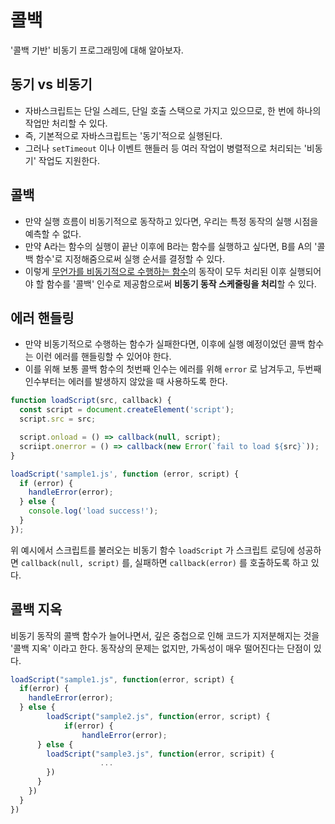 # 콜백

'콜백 기반' 비동기 프로그래밍에 대해 알아보자.

## 동기 vs 비동기

- 자바스크립트는 단일 스레드, 단일 호출 스택으로 가지고 있으므로, 한 번에 하나의 작업만 처리할 수 있다.
- 즉, 기본적으로 자바스크립트는 '동기'적으로 실행된다.
- 그러나 `setTimeout` 이나 이벤트 핸들러 등 여러 작업이 병렬적으로 처리되는 '비동기' 작업도 지원한다.

## 콜백

- 만약 실행 흐름이 비동기적으로 동작하고 있다면, 우리는 특정 동작의 실행 시점을 예측할 수 없다.
- 만약 A라는 함수의 실행이 끝난 이후에 B라는 함수를 실행하고 싶다면, B를 A의 '콜백 함수'로 지정해줌으로써 실행 순서를 결정할 수 있다.
- 이렇게 <u>무언가를 비동기적으로 수행하는 함수</u>의 동작이 모두 처리된 이후 실행되어야 할 함수를 '콜백' 인수로 제공함으로써 **비동기 동작 스케줄링을 처리**할 수 있다.

## 에러 핸들링

- 만약 비동기적으로 수행하는 함수가 실패한다면, 이후에 실행 예정이었던 콜백 함수는 이런 에러를 핸들링할 수 있어야 한다.
- 이를 위해 보통 콜백 함수의 첫번째 인수는 에러를 위해 `error` 로 남겨두고, 두번째 인수부터는 에러를 발생하지 않았을 때 사용하도록 한다.

```js
function loadScript(src, callback) {
  const script = document.createElement('script');
  script.src = src;

  script.onload = () => callback(null, script);
  scriipt.onerror = () => callback(new Error(`fail to load ${src}`));
}

loadScript('sample1.js', function (error, script) {
  if (error) {
    handleError(error);
  } else {
    console.log('load success!');
  }
});
```

위 예시에서 스크립트를 불러오는 비동기 함수 `loadScript` 가 스크립트 로딩에 성공하면 `callback(null, script)` 를, 실패하면 `callback(error)` 를 호출하도록 하고 있다.

## 콜백 지옥

비동기 동작의 콜백 함수가 늘어나면서, 깊은 중첩으로 인해 코드가 지저분해지는 것을 '콜백 지옥' 이라고 한다. 동작상의 문제는 없지만, 가독성이 매우 떨어진다는 단점이 있다.

```js
loadScript("sample1.js", function(error, script) {
  if(error) {
    handleError(error);
  } else {
		loadScript("sample2.js", function(error, script) {
			if(error) {
				handleError(error);
      } else {
        loadScript("sample3.js", function(error, scripit) {
					...
        })
      }
    })
  }
})
```
